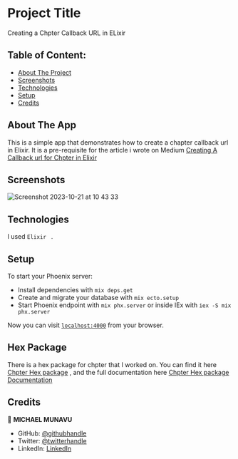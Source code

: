 # Project Title

Creating a Chpter Callback URL in ELixir

## Table of Content:

- [About The Project](#about-the-app)
- [Screenshots](#screenshots)
- [Technologies](#technologies)
- [Setup](#setup)
- [Credits](#credits)

## About The App

This is a simple app that demonstrates how to create a chapter callback url in Elixir.
It is a pre-requisite for the article i wrote on Medium
[Creating A Callback url for Chpter in Elixir ](https://medium.com/@michaelmunavu83/creating-a-callback-url-endpoint-for-chpter-api-with-elixir-4c9a5ca44f43)

## Screenshots
![Screenshot 2023-10-21 at 10 43 33](https://github.com/MICHAELMUNAVU83/chpter_callback_url/assets/86654131/5238ebe6-bcff-4314-bb9b-d4e7f9a69d3c)



## Technologies

I used `Elixir ` .

## Setup

To start your Phoenix server:

- Install dependencies with `mix deps.get`
- Create and migrate your database with `mix ecto.setup`
- Start Phoenix endpoint with `mix phx.server` or inside IEx with `iex -S mix phx.server`

Now you can visit [`localhost:4000`](http://localhost:4000) from your browser.

## Hex Package

There is a hex package for chpter that I worked on. You can find it here [Chpter Hex package](https://hex.pm/packages/chpter) , and the full documentation here [Chpter Hex package Documentation ](https://hexdocs.pm/chpter/0.1.1/Chpter.html)


## Credits

👤 **MICHAEL MUNAVU**

- GitHub: [@githubhandle](https://github.com/MICHAELMUNAVU83)
- Twitter: [@twitterhandle](https://twitter.com/MichaelTrance1)
- LinkedIn: [LinkedIn](https://www.linkedin.com/in/michael-munavu-78703a218/)
